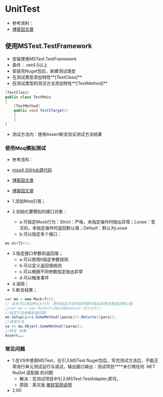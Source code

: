 # UnitTest

- 参考资料：
- [博客园文章](http://www.cnblogs.com/yubaolee/p/DotNetCoreUnitTest.html)

## 使用MSTest.TestFramework

- 安装使用MSTest.TestFramework
- 条件：.net4.5以上
- 安装完Nuget包后，新建测试类型
- 在测试类型添加特性**[TestClass]**
- 在测试类型的测试方法添加特性**[TestMethod]**

```C#
[TestClass]
public class TestMain
{
    [TestMethod]
    public void TestITarget()
    {
    }
}
```

- 测试方法内：使用Assert断言验证测试方法结果

### 使用Moq模拟测试

- 参考资料：
- [moq4 GitHub源代码](https://github.com/moq/moq4)
- [博客园文章](https://www.cnblogs.com/haogj/archive/2011/07/22/2113496.html)
- [博客园文章](https://www.cnblogs.com/cgzl/p/9294431.html)

- 1.添加Moq引用；
- 2.初始化要模拟的接口对象：
  - a.可指定Mock行为：Strict：严格，未指定操作时抛出异常；Loose：宽泛的，未指定操作时返回默认值；Default：默认为Loose
  - b.可以指定多个接口：

```C#
mo.As<T2>();
```

- 3.指定接口参数和返回值；
  - a.可以使用It指定参数规则
  - b.可以定义返回值规则
  - c.可以根据不同参数指定抛出异常
  - d.可以触发事件
- 4.调用；
- 5.断言结果；

```C#
var mo = new Mock<T>(); 
// 此处可以指定Mock行为：即未指定方法时如何操作抛出异常还是返回默认值
//var mo = new Mock<T>(MockBehavior.Strict);
//指定方法参数和返回值
mo.Setup(i=>i.SomeMethod([paras])).Returns([para]);
//调用方法
va r= mo.Object.SomeMethod([paras]);
//断言 结果
Assert。。。
```

### 常见问题

- 1.在VS中使用MSTest，在引入MSTest Nuget包后，写完测试方法后，不能正常进行单元测试运行与调试，输出窗口输出：测试项目****未引用任何 .NET NuGet 适配器 的问题
  - 解决：在测试项目中引入MSTest.TestAdapter,即可。
  - 原因：英文版 [微软官网说明](https://docs.microsoft.com/zh-cn/visualstudio/test/test-explorer-faq?view=vs-2017)
- 2.00
